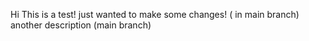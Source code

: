 Hi 
This is a test!
just wanted to make some changes! ( in main branch)
another description (main branch)